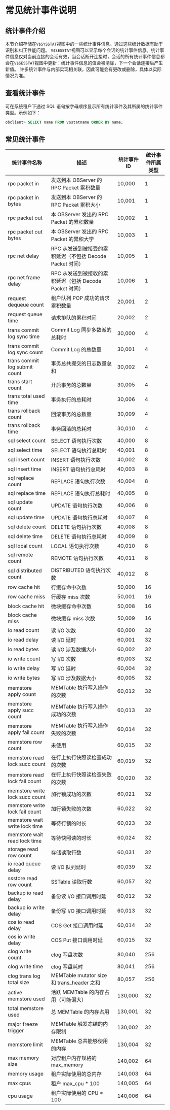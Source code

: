 # 常见统计事件说明
## 统计事件介绍
本节介绍存储在`V$SYSSTAT`视图中的一些统计事件信息。通过这些统计数据有助于识别和纠正性能问题。
`V$SESSTAT`视图可以显示每个会话的统计事件信息。统计事件信息仅对当前连接的会话有效，当会话断开连接时，会话的所有统计事件信息都会在`V$SESSTAT`视图中更新：统计事件信息的值会被清除，下一个会话连接后产生新值。
许多统计事件与内部实现相关联，因此可能会有更改或删除，具体以实际情况为准。
## 查看统计事件
可在系统租户下通过 SQL 语句按字母顺序显示所有统计事件及其所属的统计事件类型。示例如下：

```sql
obclient> SELECT name FROM v$statname ORDER BY name;
```

## 常见统计事件
| 统计事件名称 | 描述 | 统计事件 ID | 统计事件所属类型 |
| --- | --- | --- | --- |
| rpc packet in | 发送到本 OBServer 的 RPC Packet 累积数量 | 10,000 | 1 |
| rpc packet in bytes | 发送到本 OBServer 的 RPC Packet 累积大小 | 10,001 | 1 |
| rpc packet out | 本 OBServer 发出的 RPC Packet 的累积数量 | 10,002 | 1 |
| rpc packet out bytes | 本 OBServer 发出的 RPC Packet 的累积大学 | 10,003 | 1 |
| rpc net delay | RPC 从发送到被接受的累积延迟（不包括 Decode Packet 时间） | 10,005 | 1 |
| rpc net frame delay | RPC 从发送到被接收的累积延迟（包括 Decode Packet 时间） | 10,006 | 1 |
| request dequeue count | 租户队列 POP 成功的请求累积数量 | 20,001 | 2 |
| request queue time | 请求排队的累积时间 | 20,002 | 2 |
| trans commit log sync time | Commit Log 同步多数派的总耗时 | 30,000 | 4 |
| trans commit log sync count | Commit Log 的总数量 | 30,001 | 4 |
| trans commit log submit count | 事务总共提交的日志数量总和 | 30,002 | 4 |
| trans start count | 开启事务的总数量 | 30,005 | 4 |
| trans total used time | 事务执行的总耗时 | 30,006 | 4 |
| trans rollback count | 回滚事务的总数量 | 30,009 | 4 |
| trans rollback time | 事务回滚的总耗时 | 30,010 | 4 |
| sql select count | SELECT 语句执行次数 | 40,000 | 8 |
| sql select time | SELECT 语句执行总耗时 | 40,001 | 8 |
| sql insert count | INSERT 语句执行次数 | 40,002 | 8 |
| sql insert time | INSERT 语句执行总耗时 | 40,003 | 8 |
| sql replace count | REPLACE 语句执行次数 | 40,004 | 8 |
| sql replace time | REPLACE 语句执行总耗时 | 40,005 | 8 |
| sql update count | UPDATE 语句执行次数 | 40,006 | 8 |
| sql update time | UPDATE 语句执行总耗时 | 40,007 | 8 |
| sql delete count | DELETE 语句执行次数 | 40,008 | 8 |
| sql delete time | DELETE 语句执行总耗时 | 40,009 | 8 |
| sql local count | LOCAL 语句执行次数 | 40,010 | 8 |
| sql remote count | REMOTE 语句执行次数 | 40,011 | 8 |
| sql distributed count | DISTRIBUTED 语句执行次数 | 40,012 | 8 |
| row cache hit | 行缓存命中次数 | 50,000 | 16 |
| row cache miss | 行缓存 miss 次数 | 50,001 | 16 |
| block cache hit | 微块缓存命中次数 | 50,008 | 16 |
| block cache miss | 微块缓存 miss 次数 | 50,009 | 16 |
| io read count | 读 I/O 次数 | 60,000 | 32 |
| io read delay | 读 I/O 延时 | 60,001 | 32 |
| io read bytes | 读 I/O 涉及数据大小 | 60,002 | 32 |
| io write count | 写 I/O 次数 | 60,003 | 32 |
| io write delay | 写 I/O 延时 | 60,004 | 32 |
| io write bytes | 写 I/O 涉及数据大小 | 60,005 | 32 |
| memstore apply count | MEMTable 执行写入操作的次数 | 60,012 | 32 |
| memstore apply succ count | MEMTable 执行写入操作成功的次数 | 60,013 | 32 |
| memstore apply fail count | MEMTable 执行写入操作失败的次数 | 60,014 | 32 |
| memstore row count | 未使用 | 60,015 | 32 |
| memstore read lock succ count | 在行上执行快照读检查成功的次数 | 60,019 | 32 |
| memstore read lock fail count | 在行上执行快照读检查失败的次数 | 60,020 | 32 |
| memstore write lock succ count | 加行锁成功的次数 | 60,021 | 32 |
| memstore write lock fail count | 加行锁失败的次数 | 60,022 | 32 |
| memstore wait write lock time | 等待行锁的时长 | 60,023 | 32 |
| memstore wait read lock time | 等待快照读的时长 | 60,024 | 32 |
| storage read row count | 存储读取行数 | 60,031 | 32 |
| io read queue delay | 读 I/O 队列延时 | 60,039 | 32 |
| ssstore read row count | SSTable 读取行数 | 60,057 | 32 |
| backup io read delay | 备份读 I/O 接口调用时延 | 60,012 | 32 |
| backup io write delay | 备份写 I/O 接口调用时延 | 60,013 | 32 |
| cos io read delay | COS Get 接口调用时延 | 60,014 | 32 |
| cos io write delay | COS Put 接口调用时延 | 60,015 | 32 |
| clog write count | clog 写盘次数 | 80,040 | 256 |
| clog write time | clog 写盘耗时 | 80,041 | 256 |
| clog trans log total size | MEMTable mutator size 和 trans_header 之和 | 80,057 | 256 |
| active memstore used | 活跃 MEMTable 的内存占用（可能偏大） | 130,000 | 32 |
| total memstore used | 总 MEMTable 的内存占用 | 130,001 | 32 |
| major freeze trigger | MEMTable 触发冻结的内存限制 | 130,002 | 32 |
| memstore limit | MEMTable 总共能够使用的内存 | 130,004 | 32 |
| max memory size | 对应租户内存规格的 max_memory | 140,002 | 64 |
| memory usage | 租户实际使用的总内存 | 140,003 | 64 |
| max cpus | 租户 max_cpu * 100 | 140,005 | 64 |
| cpu usage | 租户实际使用的 CPU * 100 | 140,006 | 64 |

